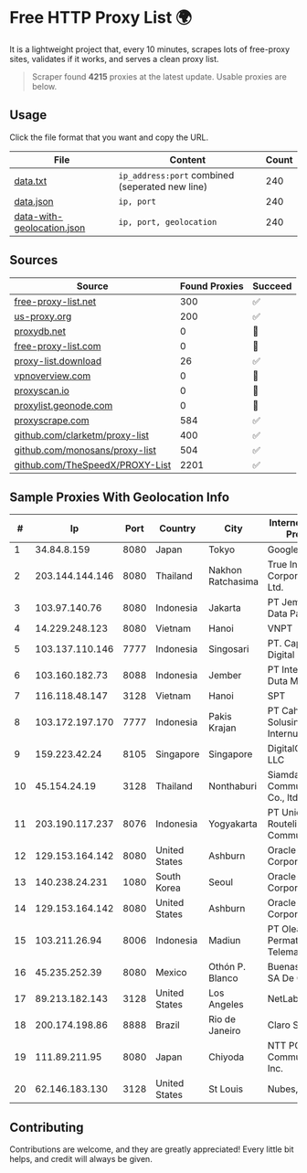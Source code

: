 
# Free HTTP Proxy List 🌍

It is a lightweight project that, every 10 minutes, scrapes lots of free-proxy sites, validates if it works, and serves a clean proxy list.


> Scraper found **4215** proxies at the latest update. Usable proxies are below.

## Usage

Click the file format that you want and copy the URL.


|File|Content|Count|
|----|-------|-----|
|[data.txt](https://raw.githubusercontent.com/themiralay/Proxy-List-World/master/data.txt)|`ip_address:port` combined (seperated new line)|240|
|[data.json](https://raw.githubusercontent.com/themiralay/Proxy-List-World/master/data.json)|`ip, port`|240|
|[data-with-geolocation.json](https://raw.githubusercontent.com/themiralay/Proxy-List-World/master/data-with-geolocation.json)|`ip, port, geolocation`|240|

## Sources

|Source|Found Proxies|Succeed|
|------|-------------|-------|
|[free-proxy-list.net](https://free-proxy-list.net)|300|✅|
|[us-proxy.org](https://www.us-proxy.org)|200|✅|
|[proxydb.net](http://proxydb.net)|0|🚫|
|[free-proxy-list.com](https://free-proxy-list.com/?page=&port=&type%5B%5D=http&type%5B%5D=https&up_time=0&search=Search)|0|🚫|
|[proxy-list.download](https://www.proxy-list.download/HTTP)|26|✅|
|[vpnoverview.com](https://vpnoverview.com/privacy/anonymous-browsing/free-proxy-servers)|0|🚫|
|[proxyscan.io](https://www.proxyscan.io)|0|🚫|
|[proxylist.geonode.com](https://proxylist.geonode.com/api/proxy-list?limit=300&page=1&sort_by=lastChecked&sort_type=desc&protocols=http,https)|0|🚫|
|[proxyscrape.com](https://api.proxyscrape.com/v2/?request=displayproxies&protocol=http&timeout=10000&country=all&ssl=all&anonymity=all)|584|✅|
|[github.com/clarketm/proxy-list](https://raw.githubusercontent.com/clarketm/proxy-list/master/proxy-list-raw.txt)|400|✅|
|[github.com/monosans/proxy-list](https://raw.githubusercontent.com/monosans/proxy-list/main/proxies/http.txt)|504|✅|
|[github.com/TheSpeedX/PROXY-List](https://raw.githubusercontent.com/TheSpeedX/PROXY-List/master/http.txt)|2201|✅|


## Sample Proxies With Geolocation Info

|#|Ip|Port|Country|City|Internet Service Provider|
|-|--|----|-------|----|-------------------------|
|1|34.84.8.159|8080|Japan|Tokyo|Google LLC|
|2|203.144.144.146|8080|Thailand|Nakhon Ratchasima|True Internet Corporation CO. Ltd.|
|3|103.97.140.76|8080|Indonesia|Jakarta|PT Jembatan Data Pangrango|
|4|14.229.248.123|8080|Vietnam|Hanoi|VNPT|
|5|103.137.110.146|7777|Indonesia|Singosari|PT. Capoeng Digital Nusantara|
|6|103.160.182.73|8088|Indonesia|Jember|PT Internusa Duta Makmur|
|7|116.118.48.147|3128|Vietnam|Hanoi|SPT|
|8|103.172.197.170|7777|Indonesia|Pakis Krajan|PT Cahaya Solusindo Internusa|
|9|159.223.42.24|8105|Singapore|Singapore|DigitalOcean, LLC|
|10|45.154.24.19|3128|Thailand|Nonthaburi|Siamdata Communication Co., ltd.|
|11|203.190.117.237|8076|Indonesia|Yogyakarta|PT Union Routelink Communication|
|12|129.153.164.142|8080|United States|Ashburn|Oracle Corporation|
|13|140.238.24.231|1080|South Korea|Seoul|Oracle Corporation|
|14|129.153.164.142|8080|United States|Ashburn|Oracle Corporation|
|15|103.211.26.94|8006|Indonesia|Madiun|PT Olean Permata Telematika|
|16|45.235.252.39|8080|Mexico|Othón P. Blanco|Buenas Noticias SA De CV|
|17|89.213.182.143|3128|United States|Los Angeles|NetLab Global|
|18|200.174.198.86|8888|Brazil|Rio de Janeiro|Claro S.A|
|19|111.89.211.95|8080|Japan|Chiyoda|NTT PC Communications, Inc.|
|20|62.146.183.130|3128|United States|St Louis|Nubes, LLC|



## Contributing

Contributions are welcome, and they are greatly appreciated! Every
little bit helps, and credit will always be given.

